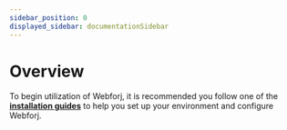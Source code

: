```yaml
---
sidebar_position: 0
displayed_sidebar: documentationSidebar
---
```



# Overview

To begin utilization of Webforj, it is recommended you follow one of the **[installation guides](/docs/installation)** to help you set up your environment and configure Webforj.

<!-- <ComponentCard imagePath={cardData.button.image} title={cardData.button.title} description="The button component allows users to perform actions. It comes in several different style variants and supports icons as well as text labels"/>
<ComponentCard imagePath={image} title="Button" description="The button component allows users to perform actions. It comes in several different style variants and supports icons as well as text labels"/> -->
